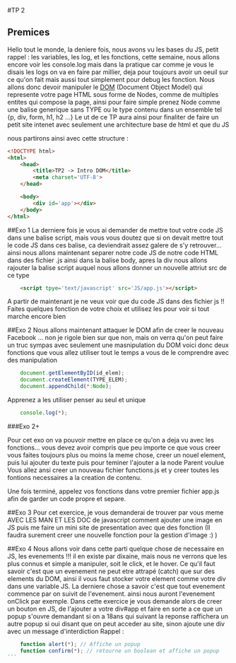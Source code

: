 #TP 2
## Premices
Hello tout le monde, la deniere fois, nous avons vu les bases du JS, petit rappel : les variables, les log, et les fonctions, cette semaine, nous allons encore voir les console.log mais dans la pratique car comme je vous le disais les logs on va en faire par millier, deja pour toujours avoir un oeuil sur ce qu'on fait mais aussi tout simplement pour debug les fonction.
Nous allons donc devoir manipuler le [DOM](https://fr.wikipedia.org/wiki/Document_Object_Model) (Document Object Model) qui represente votre page HTML sous forme de Nodes, comme de multiples entites qui compose la page, ainsi pour faire simple prenez Node comme une balise generique sans TYPE ou le type contenu dans un ensemble tel {p, div, form, h1, h2 ...} Le ut de ce TP aura ainsi pour finaliter de faire un petit site intenet avec seulement une architecture base de html et que du JS

nous partirons ainsi avec cette structure :
```html
<!DOCTYPE html>
<html>
	<head>
		<title>TP2 -> Intro DOM</title>
		<meta charset='UTF-8'>
	</head>

	<body>
		<div id='app'></div>
	</body>
</html>
```

##Exo 1
La derniere fois je vous ai demander de mettre tout votre code JS dans une balise script, mais vous vous doutez que si on devait mettre tout le code JS dans ces balise, ca deviendrait assez galere de s'y retrouver... ainsi nous allons maintenant separer notre code JS de notre code HTML dans des fichier .js
ainsi dans la balise body, apres la div nous allons rajouter la balise script auquel nous allons donner un nouvelle attriut src de ce type
```html
	<script tpye='text/javascript' src='JS/app.js'></script>
```

A partir de maintenant je ne veux voir que du code JS dans des fichier js !!
Faites quelques fonction de votre choix et utilisez les pour voir si tout marche encore bien

##Exo 2
Nous allons maintenant attaquer le DOM afin de creer le nouveau Facebook ... non je rigole bien sur que non, mais on verra qu'on peut faire un truc sympas avec seulement une masnipulation du DOM
voici donc deux fonctions que vous allez utiliser tout le temps a vous de le comprendre avec des manipulation
```javascript
	document.getElementByID(id_elem);
	document.createElement(TYPE_ELEM);
	document.appendChild(*:Node);
```
Apprenez a les utiliser penser au seul et unique
```javascript
	console.log(*);
```
###Exo 2+

Pour cet exo on va pouvoir mettre en place ce qu'on a deja vu avec les fonctions... vous devez avoir compris que peu importe ce que vous creer vous faites toujours plus ou moins la meme chose, creer un nouel element, puis lui ajouter du texte puis pour teminer l'ajouter a la node Parent voulue
Vous allez ansi creer un nouveau fichier functions.js et y creer toutes les fontions necessaires a la creation de contenu.

Une fois terminé, appelez vos fonctions dans votre premier fichier app.js afin de garder un code propre et separe.

##Exo 3
Pour cet exercice, je vous demanderai de trouver par vous meme AVEC LES MAN ET LES DOC de javascript comment ajouter une image en JS puis me faire un mini site de presentation avec que des fonction (Il faudra surement creer une nouvelle fonction pour la gestion d'image :) )

##Exo 4
Nous allons voir dans cette parti quelque chose de necessaire en JS, les evenements !!!
il en existe par dixaine, mais nous ne verrons que les plus connus et simple a manipuler, soit le click, et le hover.
Ce qu'il faut savoir c'est que un evenement ne peut etre attrapé (catch) que sur des elements du DOM, ainsi il vous faut stocker votre element comme votre div dans une variable JS.
La derniere chose a savoir c'est que tout evenement commence par on suivit de l'evenement. ainsi nous auront l'evenement onClick par exemple.
Dans cette exercice je vous demande alors de creer un bouton en JS, de l'ajouter a votre div#app et faire en sorte a ce que un popup s'ouvre demandant si on a 18ans qui suivant la reponse raffichera un autre popup si oui disant que on peut acceder au site, sinon ajoute une div avec un message d'interdiction 
Rappel :
````javascript
	function alert(*); // Affiche un popup
	function confirm(*); // retourne un boolean et affiche un popup 
```